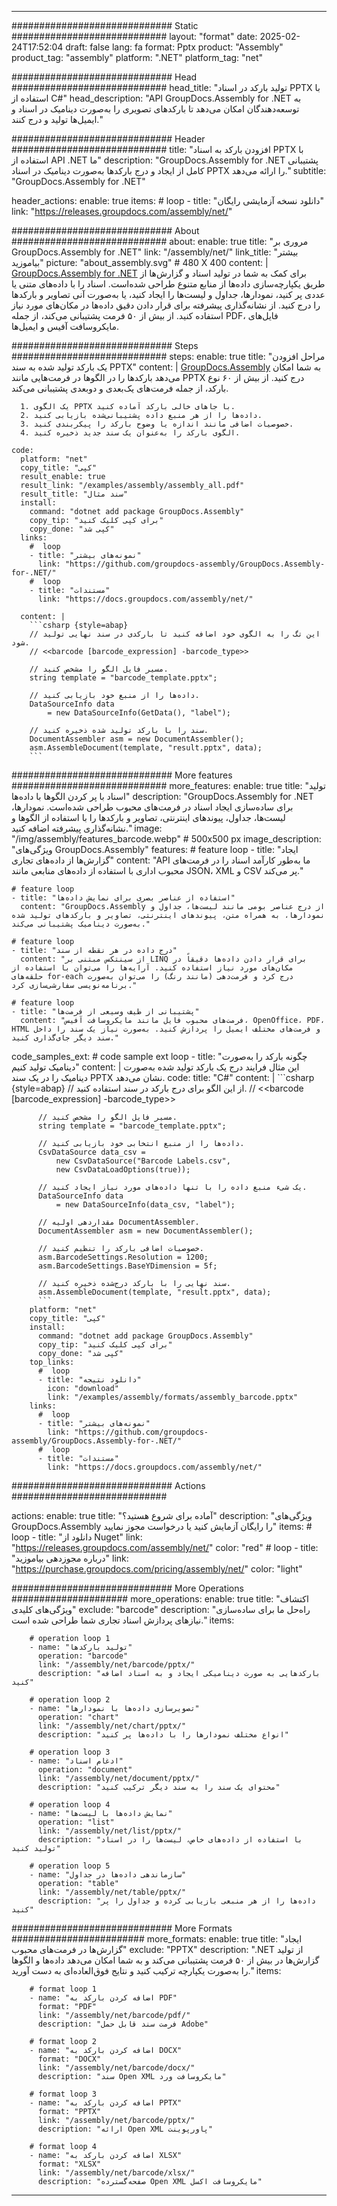 



---
############################# Static ############################
layout: "format"
date:  2025-02-24T17:52:04
draft: false
lang: fa
format: Pptx
product: "Assembly"
product_tag: "assembly"
platform: ".NET"
platform_tag: "net"

############################# Head ############################
head_title: "تولید بارکد در اسناد PPTX با استفاده از C#"
head_description: "API GroupDocs.Assembly for .NET به توسعه‌دهندگان امکان می‌دهد تا بارکدهای تصویری را به‌صورت دینامیک در اسناد و ایمیل‌ها تولید و درج کنند."

############################# Header ############################
title: "افزودن بارکد به اسناد PPTX با استفاده از API .NET ما" 
description: "GroupDocs.Assembly for .NET پشتیبانی کامل از ایجاد و درج بارکدها به‌صورت دینامیک در اسناد PPTX را ارائه می‌دهد."
subtitle: "GroupDocs.Assembly for .NET" 

header_actions:
  enable: true
  items:
    #  loop
    - title: "دانلود نسخه آزمایشی رایگان"
      link: "https://releases.groupdocs.com/assembly/net/"
      
############################# About ############################
about:
    enable: true
    title: "مروری بر GroupDocs.Assembly for .NET"
    link: "/assembly/net/"
    link_title: "بیشتر بیاموزید"
    picture: "about_assembly.svg" # 480 X 400
    content: |
       [GroupDocs.Assembly for .NET](/assembly/net/) برای کمک به شما در تولید اسناد و گزارش‌ها از طریق یکپارچه‌سازی داده‌ها از منابع متنوع طراحی شده‌است. اسناد را با داده‌های متنی یا عددی پر کنید، نمودارها، جداول و لیست‌ها را ایجاد کنید، یا به‌صورت آنی تصاویر و بارکدها را درج کنید. از نشانه‌گذاری پیشرفته برای قرار دادن دقیق داده‌ها در مکان‌های مورد نیاز استفاده کنید. از بیش از ۵۰ فرمت پشتیبانی می‌کند، از جمله PDF، فایل‌های مایکروسافت آفیس و ایمیل‌ها.

############################# Steps ############################
steps:
    enable: true
    title: "مراحل افزودن یک بارکد تولید شده به سند PPTX"
    content: |
      [GroupDocs.Assembly](/assembly/net/) به شما امکان می‌دهد بارکدها را در الگوها در فرمت‌هایی مانند PPTX درج کنید. از بیش از ۶۰ نوع بارکد، از جمله فرمت‌های یک‌بعدی و دو‌بعدی پشتیبانی می‌کند.
      
      1. یک الگوی PPTX با جاهای خالی بارکد آماده کنید.
      2. داده‌ها را از هر منبع داده پشتیبانی‌شده بازیابی کنید.
      3. خصوصیات اضافی مانند اندازه یا وضوح بارکد را پیکربندی کنید.
      4. الگوی بارکد را به‌عنوان یک سند جدید ذخیره کنید.
   
    code:
      platform: "net"
      copy_title: "کپی"
      result_enable: true
      result_link: "/examples/assembly/assembly_all.pdf"
      result_title: "سند مثال"
      install:
        command: "dotnet add package GroupDocs.Assembly"
        copy_tip: "برای کپی کلیک کنید"
        copy_done: "کپی شد"
      links:
        #  loop
        - title: "نمونه‌های بیشتر"
          link: "https://github.com/groupdocs-assembly/GroupDocs.Assembly-for-.NET/"
        #  loop
        - title: "مستندات"
          link: "https://docs.groupdocs.com/assembly/net/"
          
      content: |
        ```csharp {style=abap}
        // این تگ را به الگوی خود اضافه کنید تا بارکدی در سند نهایی تولید شود.
        // <<barcode [barcode_expression] -barcode_type>>

        // مسیر فایل الگو را مشخص کنید.
        string template = "barcode_template.pptx";

        // داده‌ها را از منبع خود بازیابی کنید.
        DataSourceInfo data 
            = new DataSourceInfo(GetData(), "label");

        // سند را با بارکد تولید شده ذخیره کنید.
        DocumentAssembler asm = new DocumentAssembler();
        asm.AssembleDocument(template, "result.pptx", data);
        ```            

############################# More features ############################
more_features:
  enable: true
  title: "تولید اسناد با پر کردن الگوها با داده‌ها"
  description: "GroupDocs.Assembly for .NET برای ساده‌سازی ایجاد اسناد در فرمت‌های محبوب طراحی شده‌است. نمودارها، لیست‌ها، جداول، پیوندهای اینترنتی، تصاویر و بارکدها را با استفاده از الگوها و نشانه‌گذاری پیشرفته اضافه کنید."
  image: "/img/assembly/features_barcode.webp" # 500x500 px
  image_description: "ویژگی‌های GroupDocs.Assembly"
  features:
    # feature loop
    - title: "ایجاد گزارش‌ها از داده‌های تجاری"
      content: "API ما به‌طور کارآمد اسناد را در فرمت‌های محبوب اداری با استفاده از داده‌های منابعی مانند JSON، XML و CSV پر می‌کند."

    # feature loop
    - title: "استفاده از عناصر بصری برای نمایش داده‌ها"
      content: "GroupDocs.Assembly از درج عناصر بومی مانند لیست‌ها، جداول و نمودارها، به همراه متن، پیوندهای اینترنتی، تصاویر و بارکدهای تولید شده به‌صورت دینامیک پشتیبانی می‌کند."

    # feature loop
    - title: "درج داده در هر نقطه از سند"
      content: "از سینتکس مبتنی بر LINQ برای قرار دادن داده‌ها دقیقاً در مکان‌های مورد نیاز استفاده کنید. آرایه‌ها را می‌توان با استفاده از حلقه‌های for-each درج کرد و فرمت‌دهی (مانند رنگ) را می‌توان به‌صورت برنامه‌نویسی سفارشی‌سازی کرد."

    # feature loop
    - title: "پشتیبانی از طیف وسیعی از فرمت‌ها"
      content: "فرمت‌های محبوب فایل مانند مایکروسافت آفیس، OpenOffice، PDF، HTML و فرمت‌های مختلف ایمیل را پردازش کنید. به‌صورت نیاز یک سند را داخل سند دیگر جای‌گذاری کنید."
      
  code_samples_ext:
    # code sample ext loop
    - title: "چگونه بارکد را به‌صورت دینامیک تولید کنیم"
      content: |
        این مثال فرایند درج یک بارکد تولید شده به‌صورت دینامیک را در یک سند PPTX نشان می‌دهد.
      code:
        title: "C#"
        content: |
          ```csharp {style=abap}
          // از این الگو برای درج بارکد در سند استفاده کنید.
          // <<barcode [barcode_expression] -barcode_type>>

          // مسیر فایل الگو را مشخص کنید.
          string template = "barcode_template.pptx";

          // داده‌ها را از منبع انتخابی خود بازیابی کنید.
          CsvDataSource data_csv =
              new CsvDataSource("Barcode Labels.csv", 
              new CsvDataLoadOptions(true));

          // یک شیء منبع داده را با تنها داده‌های مورد نیاز ایجاد کنید.
          DataSourceInfo data 
              = new DataSourceInfo(data_csv, "label");

          // مقداردهی اولیه DocumentAssembler.
          DocumentAssembler asm = new DocumentAssembler();

          // خصوصیات اضافی بارکد را تنظیم کنید.
          asm.BarcodeSettings.Resolution = 1200;
          asm.BarcodeSettings.BaseYDimension = 5f;

          // سند نهایی را با بارکد درج‌شده ذخیره کنید.
          asm.AssembleDocument(template, "result.pptx", data);
          ```
        platform: "net"
        copy_title: "کپی"
        install:
          command: "dotnet add package GroupDocs.Assembly"
          copy_tip: "برای کپی کلیک کنید"
          copy_done: "کپی شد"
        top_links:
          #  loop
          - title: "دانلود نتیجه"
            icon: "download"
            link: "/examples/assembly/formats/assembly_barcode.pptx"
        links:
          #  loop
          - title: "نمونه‌های بیشتر"
            link: "https://github.com/groupdocs-assembly/GroupDocs.Assembly-for-.NET/"
          #  loop
          - title: "مستندات"
            link: "https://docs.groupdocs.com/assembly/net/"
            

            


############################# Actions ############################

actions:
  enable: true
  title: "آماده برای شروع هستید؟"
  description: "ویژگی‌های GroupDocs.Assembly را رایگان آزمایش کنید یا درخواست مجوز نمایید"
  items:
    #  loop
    - title: "دانلود از Nuget"
      link: "https://releases.groupdocs.com/assembly/net/"
      color: "red"
        #  loop
    - title: "درباره مجوزدهی بیاموزید"
      link: "https://purchase.groupdocs.com/pricing/assembly/net/"
      color: "light"


############################# More Operations #####################
more_operations:
    enable: true
    title: "اکتشاف ویژگی‌های کلیدی"
    exclude: "barcode"
    description: "راه‌حل ما برای ساده‌سازی نیازهای پردازش اسناد تجاری شما طراحی شده است."
    items: 
          
        # operation loop 1
        - name: "تولید بارکدها"
          operation: "barcode"
          link: "/assembly/net/barcode/pptx/"
          description: "بارکدهایی به صورت دینامیکی ایجاد و به اسناد اضافه کنید"

        # operation loop 2
        - name: "تصویرسازی داده‌ها با نمودارها"
          operation: "chart"
          link: "/assembly/net/chart/pptx/"
          description: "انواع مختلف نمودارها را با داده‌ها پر کنید"

        # operation loop 3
        - name: "ادغام اسناد"
          operation: "document"
          link: "/assembly/net/document/pptx/"
          description: "محتوای یک سند را به سند دیگر ترکیب کنید"

        # operation loop 4
        - name: "نمایش داده‌ها با لیست‌ها"
          operation: "list"
          link: "/assembly/net/list/pptx/"
          description: "با استفاده از داده‌های خاص، لیست‌ها را در اسناد تولید کنید"

        # operation loop 5
        - name: "سازماندهی داده‌ها در جداول"
          operation: "table"
          link: "/assembly/net/table/pptx/"
          description: "داده‌ها را از هر منبعی بازیابی کرده و جداول را پر کنید"
         
          
############################# More Formats ########################
more_formats:
    enable: true
    title: "ایجاد گزارش‌ها در فرمت‌های محبوب"
    exclude: "PPTX"
    description: ".NET از تولید گزارش‌ها در بیش از ۵۰ فرمت پشتیبانی می‌کند و به شما امکان می‌دهد داده‌ها و الگوها را به‌صورت یکپارچه ترکیب کنید و نتایج فوق‌العاده‌ای به دست آورید."
    items: 
          
        # format loop 1
        - name: "اضافه کردن بارکد به PDF"
          format: "PDF"
          link: "/assembly/net/barcode/pdf/"
          description: "فرمت سند قابل حمل Adobe"
          
        # format loop 2
        - name: "اضافه کردن بارکد به DOCX"
          format: "DOCX"
          link: "/assembly/net/barcode/docx/"
          description: "سند Open XML مایکروسافت ورد"
          
        # format loop 3
        - name: "اضافه کردن بارکد به PPTX"
          format: "PPTX"
          link: "/assembly/net/barcode/pptx/"
          description: "ارائه Open XML پاورپوینت"
          
        # format loop 4
        - name: "اضافه کردن بارکد به XLSX"
          format: "XLSX"
          link: "/assembly/net/barcode/xlsx/"
          description: "صفحه‌گسترده Open XML مایکروسافت اکسل"


          

---